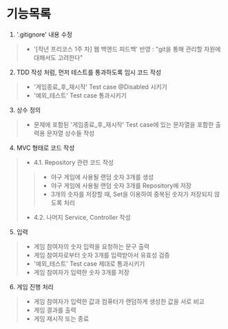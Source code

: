# 기능목록

1. '.gitignore' 내용 수정
> - '[작년 프리코스 1주 차] 웹 백엔드 피드백' 반영 : "git을 통해 관리할 자원에 대해서도 고려한다"

2. TDD 작성 처럼, 먼저 테스트를 통과하도록 임시 코드 작성
> - '게임종료_후_재시작' Test case @Disabled 시키기
> - '예외_테스트' Test case 통과시키기

3. 상수 정의
> - 문제에 포함된 '게임종료_후_재시작' Test case에 있는 문자열을 포함한 출력용 문자열 상수들 작성

4. MVC 형태로 코드 작성
> - 4.1. Repository 관련 코드 작성
>> - 야구 게임에 사용될 랜덤 숫자 3개를 생성
>> - 야구 게임에 사용될 랜덤 숫자 3개를 Repository에 저장
>> - 3개의 숫자를 저장할 때, Set을 이용하여 중복된 숫자가 저장되지 않도록 처리
> - 4.2. 나머지 Service, Controller 작성

5. 입력
> - 게임 참여자의 숫자 입력을 요청하는 문구 출력
> - 게임 참여자로부터 숫자 3개를 입력받아서 유효성 검증
> - '예외_테스트' Test case 제대로 통과시키기
> - 게임 참여자가 입력한 숫자 3개를 저장

6. 게임 진행 처리
> - 게임 참여자가 입력한 값과 컴퓨터가 랜덤하게 생성한 값을 서로 비교
> - 게임 결과를 출력
> - 게임 재시작 또는 종료